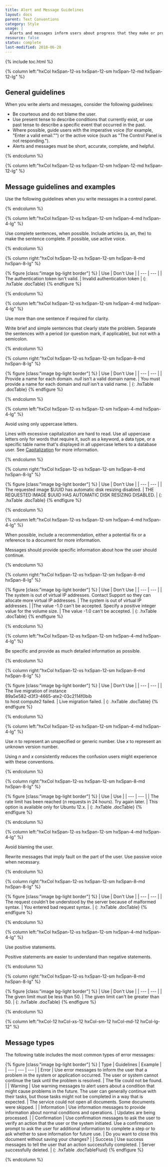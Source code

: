 ```yaml
---
title: Alert and Message Guidelines
layout: docs
parent: Text Conventions
category: Style
usage: |
  Alerts and messages inform users about progress that they make or problems that they encounter in the UI. They must be clearly written, be free from grammar and punctuation problems, and follow the style and terminology guidelines in this section. Users gain understanding from the content of the messages (text, icons, color) as well as the context (where on the screen and when in the user flow the messages appear). So users can recover quickly, alerts and messages should provide essential information to help them understand and address issues.
resource: false
status: complete
last-modified: 2018-06-28
---
```


{% include toc.html %}

<section class="static-section"  markdown="1">

<div class="hxRow" markdown="1">

{% column left:"hxCol hxSpan-12-xs hxSpan-12-sm hxSpan-12-md hxSpan-12-lg" %}

## General guidelines

When you write alerts and messages, consider the following guidelines:

- Be courteous and do not blame the user.
- Use present tense to describe conditions that currently exist, or use past tense to describe a specific event that occurred in the past.
- Where possible, guide users with the imperative voice (for example, "Enter a valid email."") or the active voice (such as "The Control Panel is not responding.").
- Alerts and messages must be short, accurate, complete, and helpful.

{% endcolumn %}

</div>

</section>

<section class="static-section"  markdown="1">

<div class="hxRow" markdown="1">

{% column left:"hxCol hxSpan-12-xs hxSpan-12-sm hxSpan-12-md hxSpan-12-lg" %}

## Message guidelines and examples

Use the following guidelines when you write messages in a control panel.

{% endcolumn %}

</div>

</section>

<section class="static-section"  markdown="1">

<div class="hxRow" markdown="1">

{% column left:"hxCol hxSpan-12-xs hxSpan-12-sm hxSpan-4-md hxSpan-4-lg" %}

Use complete sentences, when possible. Include articles (a, an, the) to make the sentence complete. If possible, use active voice.

{% endcolumn %}

{% column right:"hxCol hxSpan-12-xs hxSpan-12-sm hxSpan-8-md hxSpan-8-lg" %}

{% figure [class:"image bg-light border"] %}
| <hx-icon type="checkmark" class="good-idea"></hx-icon> Use | <hx-icon type="times" class="bad-idea"></hx-icon> Don't Use |
| --- | --- |
| The authentication token isn't valid. | Invalid authentication token |
{: .hxTable .docTable}
{% endfigure %}

{% endcolumn %}

</div>

</section>

<section class="static-section"  markdown="1">

<div class="hxRow" markdown="1">

{% column left:"hxCol hxSpan-12-xs hxSpan-12-sm hxSpan-4-md hxSpan-4-lg" %}

Use more than one sentence if required for clarity.

Write brief and simple sentences that clearly state the problem. Separate the sentences with a period (or question mark, if applicable), but not with a semicolon.

{% endcolumn %}

{% column right:"hxCol hxSpan-12-xs hxSpan-12-sm hxSpan-8-md hxSpan-8-lg" %}

{% figure [class:"image bg-light border"] %}
| <hx-icon type="checkmark" class="good-idea"></hx-icon> Use | <hx-icon type="times" class="bad-idea"></hx-icon> Don't Use |
| --- | --- |
| Provide a name for each domain. *null* isn't a valid domain name. | You must provide a name for each domain and *null* isn't a valid name. |
{: .hxTable .docTable}
{% endfigure %}

{% endcolumn %}

</div>

</section>

<section class="static-section"  markdown="1">

<div class="hxRow" markdown="1">

{% column left:"hxCol hxSpan-12-xs hxSpan-12-sm hxSpan-4-md hxSpan-4-lg" %}

Avoid using only uppercase letters.

Lines with excessive capitalization are hard to read. Use all uppercase letters only for words that require it, such as a keyword, a data type, or a specific table name that's displayed in all uppercase letters to a database user. See [Capitalization]({{site.baseURL}}/style/capitalization.html) for more information.

{% endcolumn %}

{% column right:"hxCol hxSpan-12-xs hxSpan-12-sm hxSpan-8-md hxSpan-8-lg" %}

{% figure [class:"image bg-light border"] %}
| <hx-icon type="checkmark" class="good-idea"></hx-icon> Use | <hx-icon type="times" class="bad-idea"></hx-icon> Don't Use |
| --- | --- |
| The requested image $UUID has automatic disk resizing disabled. | THE REQUESTED IMAGE $UUID HAS AUTOMATIC DISK RESIZING DISABLED. |
{: .hxTable .docTable}
{% endfigure %}

{% endcolumn %}

</div>

</section>

<section class="static-section"  markdown="1">

<div class="hxRow" markdown="1">

{% column left:"hxCol hxSpan-12-xs hxSpan-12-sm hxSpan-4-md hxSpan-4-lg" %}

When possible, include a recommendation, either a potential fix or a reference to a document for more information.

Messages should provide specific information about how the user should continue.

{% endcolumn %}

{% column right:"hxCol hxSpan-12-xs hxSpan-12-sm hxSpan-8-md hxSpan-8-lg" %}

{% figure [class:"image bg-light border"] %}
| <hx-icon type="checkmark" class="good-idea"></hx-icon> Use | <hx-icon type="times" class="bad-idea"></hx-icon> Don't Use |
| --- | --- |
| The system is out of virtual IP addresses. Contact Support so they can allocate more virtual IP addresses. | The system is out of virtual IP addresses. |
|The value -1.0 can't be accepted. Specify a positive integer value for the volume size. | The value -1.0 can't be accepted. |
{: .hxTable .docTable}
{% endfigure %}

{% endcolumn %}

</div>

</section>

<section class="static-section"  markdown="1">

<div class="hxRow" markdown="1">

{% column left:"hxCol hxSpan-12-xs hxSpan-12-sm hxSpan-4-md hxSpan-4-lg" %}

Be specific and provide as much detailed information as possible.

{% endcolumn %}

{% column right:"hxCol hxSpan-12-xs hxSpan-12-sm hxSpan-8-md hxSpan-8-lg" %}

{% figure [class:"image bg-light border"] %}
| <hx-icon type="checkmark" class="good-idea"></hx-icon> Use | <hx-icon type="times" class="bad-idea"></hx-icon> Don't Use |
| --- | --- |
| The live migration of instance <br />89a5e582-d3f3-4665-ate2-03c2114f0bib<br /> to host compute2 failed. | Live migration failed. |
{: .hxTable .docTable}
{% endfigure %}

{% endcolumn %}

</div>

</section>

<section class="static-section"  markdown="1">

<div class="hxRow" markdown="1">

{% column left:"hxCol hxSpan-12-xs hxSpan-12-sm hxSpan-4-md hxSpan-4-lg" %}

Use *n* to represent an unspecified or generic number. Use *x* to represent an unknown version number.

Using *n* and *x* consistently reduces the confusion users might experience with these conventions.

{% endcolumn %}

{% column right:"hxCol hxSpan-12-xs hxSpan-12-sm hxSpan-8-md hxSpan-8-lg" %}

{% figure [class:"image bg-light border"] %}
| <hx-icon type="checkmark" class="good-idea"></hx-icon> Use | <hx-icon type="checkmark" class="good-idea"></hx-icon> Use |
| --- | --- |
| The rate limit has been reached (*n* requests in 24 hours). Try again later. | This option is available only for Ubuntu 12.x. |
{: .hxTable .docTable}
{% endfigure %}

{% endcolumn %}

</div>

</section>

<section class="static-section"  markdown="1">

<div class="hxRow" markdown="1">

{% column left:"hxCol hxSpan-12-xs hxSpan-12-sm hxSpan-4-md hxSpan-4-lg" %}

Avoid blaming the user.

Rewrite messages that imply fault on the part of the user. Use passive voice when necessary.

{% endcolumn %}

{% column right:"hxCol hxSpan-12-xs hxSpan-12-sm hxSpan-8-md hxSpan-8-lg" %}

{% figure [class:"image bg-light border"] %}
| <hx-icon type="checkmark" class="good-idea"></hx-icon> Use | <hx-icon type="times" class="bad-idea"></hx-icon> Don't Use |
| --- | --- |
| The request couldn't be understood by the server because of malformed syntax. | You entered bad request syntax. |
{: .hxTable .docTable}
{% endfigure %}

{% endcolumn %}

</div>

</section>

<section class="static-section"  markdown="1">

<div class="hxRow" markdown="1">

{% column left:"hxCol hxSpan-12-xs hxSpan-12-sm hxSpan-4-md hxSpan-4-lg" %}

Use positive statements.

Positive statements are easier to understand than negative statements.

{% endcolumn %}

{% column right:"hxCol hxSpan-12-xs hxSpan-12-sm hxSpan-8-md hxSpan-8-lg" %}

{% figure [class:"image bg-light border"] %}
| <hx-icon type="checkmark" class="good-idea"></hx-icon> Use | <hx-icon type="times" class="bad-idea"></hx-icon> Don't Use |
| --- | --- |
| The given limit must be less than 50. | The given limit can't be greater than 50. |
{: .hxTable .docTable}
{% endfigure %}

{% endcolumn %}

</div>

</section>

<section class="static-section"  markdown="1">

<div class="hxRow" markdown="1">

{% column left:"hxCol-12 hxCol-xs-12 hxCol-sm-12 hxCol-md-12 hxCol-lg-12" %}

## Message types

The following table includes the most common types of error messages:

{% figure [class:"image bg-light border"] %}
| Type | Guidelines | Example |
| --- | --- | --- |
| Error | Use error messages to inform the user that a problem in the system or application occurred. The user or system cannot continue the task until the problem is resolved. | The file could not be found. |
| Warning | Use warning messages to alert users about a condition that might cause problems in the future. The user can generally continue with their tasks, but those tasks might not be completed in a way that is expected. | The service could not open all documents. Some documents were skipped. |
| Information | Use information messages to provide information about normal conditions and operations. | Updates are being processed. |
| Confirmation | Use confirmation messages to ask the user to verify an action that the user or the system initiated. Use a confirmation prompt to ask the user for additional information to complete a step or to ask whether to save information for future use. | Do you want to close this document without saving your changes? |
| Success | Use success messages to tell the user that an action successfully completed. | Server successfully deleted. |
{: .hxTable .docTableFluid}
{% endfigure %}

{% endcolumn %}

</div>

</section>
